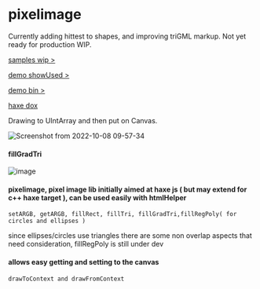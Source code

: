 # pixelimage

Currently adding hittest to shapes, and improving triGML markup. Not yet ready for production WIP.

[ samples wip > ](https://nanjizal.github.io/pixelimage-samples) 

[ demo showUsed > ](https://nanjizal.github.io/pixelimage/showUsed/index.html)

[ demo bin > ](https://nanjizal.github.io/pixelimage/bin/index.html)

[ haxe dox ](https://nanjizal.github.io/pixelimage/pages/)

Drawing to UIntArray and then put on Canvas.

![Screenshot from 2022-10-08 09-57-34](https://user-images.githubusercontent.com/20134338/194700314-0c1a6f2a-f0e3-4ace-ba09-114016a0cf89.png)

#### fillGradTri
![image](https://user-images.githubusercontent.com/20134338/195204970-fa2f6dee-86cf-48e5-a152-cf35e2b4d1cc.png)

#### pixelimage, pixel image lib initially aimed at haxe js ( but may extend for c++ haxe target ), can be used easily with htmlHelper
  
```setARGB, getARGB, fillRect, fillTri, fillGradTri,fillRegPoly( for circles and ellipses )```
  
since ellipses/circles use triangles there are some non overlap aspects that need consideration, fillRegPoly is still under dev 
  
#### allows easy getting and setting to the canvas 
  
```drawToContext and drawFromContext```

